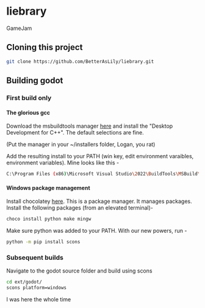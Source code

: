 # liebrary
GameJam

## Cloning this project

```bash
git clone https://github.com/BetterAsLily/liebrary.git
```

## Building godot

### First build only

#### The glorious gcc

Download the msbuildtools manager [here](https://visualstudio.microsoft.com/visual-cpp-build-tools/) and install the "Desktop Development for C++". The default selections are fine.

(Put the manager in your ~/installers folder, Logan, you rat)

Add the resulting install to your PATH (win key, edit environment varaibles, environment variables). Mine looks like this - 

```bash
C:\Program Files (x86)\Microsoft Visual Studio\2022\BuildTools\MSBuild\Current\Bin
```

#### Windows package management

Install chocolatey [here](https://chocolatey.org/install). This is a package manager. It manages packages. Install the following packages (from an elevated terminal)-

```bash
choco install python make mingw
```

Make sure python was added to your PATH. With our new powers, run -

```bash
python -m pip install scons
```

### Subsequent builds

Navigate to the godot source folder and build using scons

```bash
cd ext/godot/
scons platform=windows
```

I was here the whole time


